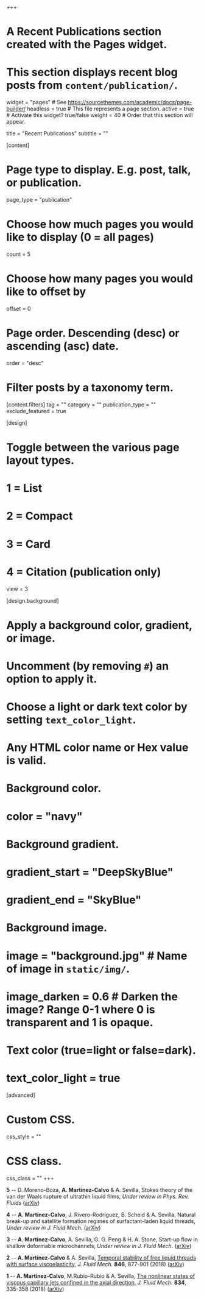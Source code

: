 +++
# A Recent Publications section created with the Pages widget.
# This section displays recent blog posts from `content/publication/`.

widget = "pages"  # See https://sourcethemes.com/academic/docs/page-builder/
headless = true  # This file represents a page section.
active = true  # Activate this widget? true/false
weight = 40  # Order that this section will appear.

title = "Recent Publications"
subtitle = ""

[content]
  # Page type to display. E.g. post, talk, or publication.
  page_type = "publication"
  
  # Choose how much pages you would like to display (0 = all pages)
  count = 5
  
  # Choose how many pages you would like to offset by
  offset = 0

  # Page order. Descending (desc) or ascending (asc) date.
  order = "desc"

  # Filter posts by a taxonomy term.
  [content.filters]
    tag = ""
    category = ""
    publication_type = ""
    exclude_featured = true
  
[design]
  # Toggle between the various page layout types.
  #   1 = List
  #   2 = Compact
  #   3 = Card
  #   4 = Citation (publication only)
  view = 3
  
[design.background]
  # Apply a background color, gradient, or image.
  #   Uncomment (by removing `#`) an option to apply it.
  #   Choose a light or dark text color by setting `text_color_light`.
  #   Any HTML color name or Hex value is valid.
    
  # Background color.
  # color = "navy"
  
  # Background gradient.
  # gradient_start = "DeepSkyBlue"
  # gradient_end = "SkyBlue"
  
  # Background image.
  # image = "background.jpg"  # Name of image in `static/img/`.
  # image_darken = 0.6  # Darken the image? Range 0-1 where 0 is transparent and 1 is opaque.

  # Text color (true=light or false=dark).
  # text_color_light = true  
  
[advanced]
 # Custom CSS. 
 css_style = ""
 
 # CSS class.
 css_class = ""
+++
 
**5** -- D. Moreno-Boza, **A. Martínez-Calvo** & A. Sevilla, Stokes theory of the van der Waals rupture of ultrathin liquid films, _Under review in Phys. Rev. Fluids_ (<a href="https://arxiv.org/abs/1906.04685">arXiv</a>)

**4** -- **A. Martínez-Calvo**, J. Rivero-Rodríguez, B. Scheid & A. Sevilla, Natural break-up and satellite formation regimes of surfactant-laden liquid threads, _Under review in J. Fluid Mech._ (<a href="https://arxiv.org/abs/1903.02839">arXiv</a>)

**3** -- **A. Martínez-Calvo**, A. Sevilla, G. G. Peng & H. A. Stone, Start-up flow in shallow deformable microchannels, _Under review in J. Fluid Mech._ (<a href="https://arxiv.org/abs/1902.07167">arXiv</a>)

**2** -- **A. Martínez-Calvo** & A. Sevilla, <a href=" https://doi.org/10.1017/jfm.2017.706">Temporal stability of free liquid threads with surface viscoelasticity</a>, _J. Fluid Mech._ **846**, 877-901 (2018) (<a href="https://arxiv.org/abs/1805.05158">arXiv</a>)

**1** -- **A. Martínez-Calvo**, M.Rubio-Rubio & A. Sevilla, <a href=" https://doi.org/10.1017/jfm.2017.706">The nonlinear states of viscous capillary jets confined in the axial direction</a>, _J. Fluid Mech._ **834**, 335-358 (2018) (<a href="https://arxiv.org/abs/1802.08477">arXiv</a>)
